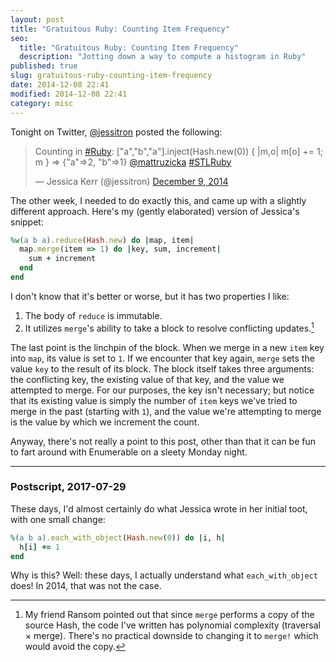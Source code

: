 ```yaml
---
layout: post
title: "Gratuitous Ruby: Counting Item Frequency"
seo:
  title: "Gratuitous Ruby: Counting Item Frequency"
  description: "Jotting down a way to compute a histogram in Ruby"
published: true
slug: gratuitous-ruby-counting-item-frequency
date: 2014-12-08 22:41
modified: 2014-12-08 22:41
category: misc
---
```


Tonight on Twitter, [@jessitron] posted the following:

<blockquote class="twitter-tweet" lang="en"><p>Counting in <a href="https://twitter.com/hashtag/Ruby?src=hash">#Ruby</a>:&#10;[&quot;a&quot;,&quot;b&quot;,&quot;a&quot;].inject(Hash.new(0)) { |m,o| m[o] += 1; m }&#10; =&gt; {&quot;a&quot;=&gt;2, &quot;b&quot;=&gt;1}&#10;<a href="https://twitter.com/mattruzicka">@mattruzicka</a> <a href="https://twitter.com/hashtag/STLRuby?src=hash">#STLRuby</a></p>&mdash; Jessica Kerr (@jessitron) <a href="https://twitter.com/jessitron/status/542150589728440320">December 9, 2014</a></blockquote>

The other week, I needed to do exactly this, and came up with a slightly different approach.
Here's my (gently elaborated) version of Jessica's snippet:

```ruby
%w(a b a).reduce(Hash.new) do |map, item|
  map.merge(item => 1) do |key, sum, increment|
    sum + increment
  end
end
```

I don't know that it's better or worse, but it has two properties I like:

1. The body of `reduce` is immutable.
1. It utilizes `merge`'s ability to take a block to resolve conflicting updates.[^1]

The last point is the linchpin of the block.
When we merge in a new `item` key into `map`, its value is set to `1`.
If we encounter that key again, `merge` sets the value `key` to the result of its block.
The block itself takes three arguments: the conflicting key, the existing value of that key, and the value we attempted to merge.
For our purposes, the key isn't necessary; but notice that its existing value is simply the number of `item` keys we've tried to merge in the past (starting with `1`), and the value we're attempting to merge is the value by which we increment the count.

Anyway, there's not really a point to this post, other than that it can be fun to fart around with Enumerable on a sleety Monday night.

---

### Postscript, 2017-07-29

These days, I'd almost certainly do what Jessica wrote in her initial toot, with one small change:

```ruby
%(a b a).each_with_object(Hash.new(0)) do |i, h|
  h[i] += 1
end
```

Why is this?
Well: these days, I actually understand what `each_with_object` does!
In 2014, that was not the case.

[@jessitron]: https://twitter.com/jessitron

[^1]: My friend Ransom pointed out that since `merge` performs a copy of the source Hash, the code I've written has polynomial complexity (traversal &times; merge). There's no practical downside to changing it to `merge!` which would avoid the copy.
